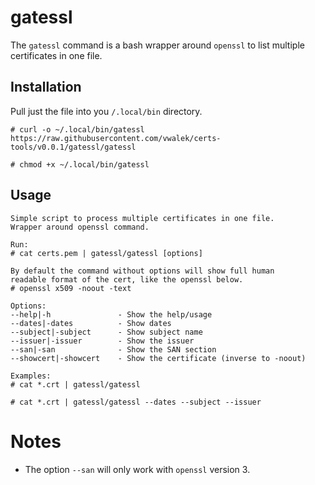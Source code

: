 # gatessl

The `gatessl` command is a bash wrapper around `openssl` to list multiple certificates in one file. 

## Installation

Pull just the file into you `/.local/bin` directory.

~~~
# curl -o ~/.local/bin/gatessl https://raw.githubusercontent.com/vwalek/certs-tools/v0.0.1/gatessl/gatessl

# chmod +x ~/.local/bin/gatessl
~~~

## Usage

~~~
Simple script to process multiple certificates in one file.
Wrapper around openssl command. 

Run:
# cat certs.pem | gatessl/gatessl [options] 

By default the command without options will show full human
readable format of the cert, like the openssl below.
# openssl x509 -noout -text

Options:
--help|-h               - Show the help/usage
--dates|-dates          - Show dates
--subject|-subject      - Show subject name
--issuer|-issuer        - Show the issuer
--san|-san              - Show the SAN section
--showcert|-showcert    - Show the certificate (inverse to -noout)

Examples:
# cat *.crt | gatessl/gatessl

# cat *.crt | gatessl/gatessl --dates --subject --issuer
~~~

# Notes

- The option `--san` will only work with `openssl` version 3.